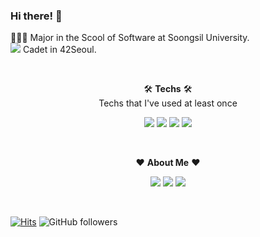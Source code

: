 ### Hi there! 👋

👩🏻‍💻 Major in the Scool of Software at Soongsil University.<br>
<img src="https://img.shields.io/badge/-FFFFFF?style=flat-square&logo=42&logoColor=black"/> Cadet in 42Seoul.

<br>

<p align=center>🛠 <b>Techs</b> 🛠<br>
  Techs that I've used at least once</p>
<p align=center>
  <img src="https://img.shields.io/badge/C-A8B9CC?style=flat-square&logo=C&logoColor=black"/>  <img src="https://img.shields.io/badge/Java-007396?style=flat-square&logo=Java&logoColor=white"/>  <img src="https://img.shields.io/badge/C++-00599C?style=flat-square&logo=C%2B%2B&logoColor=white"/>  <img src="https://img.shields.io/badge/Python-3776AB?style=flat-square&logo=Python&logoColor=white"/>
</p>

<br>

<p align=center> ❤ <b>About Me</b> ❤ </p>
<p align=center>
<a href="https://github.com/JongeunKeum" target="_blank"><img src="https://img.shields.io/badge/Github-181717?style=flat-square&logo=Github&logoColor=white"/></a>  <a href=mailto:jon9eun@gmail.com target="_blank"><img src="https://img.shields.io/badge/Gmail-EA4335?style=flat-square&logo=Gmail&logoColor=white"/></a>  <a href="https://velog.io/@jongeun" target="_blank"><img src="https://img.shields.io/badge/Velog-20c997?style=flat-square&logo=Vimeo&logoColor=white"/></a>  
  </p>

<br>

[![Hits](https://hits.seeyoufarm.com/api/count/incr/badge.svg?url=https%3A%2F%2Fgithub.com%2FJongeunKeum&count_bg=%23FFA0D8&title_bg=%23555555&icon=&icon_color=%23E7E7E7&title=hits&edge_flat=false)](https://hits.seeyoufarm.com)
![GitHub followers](https://img.shields.io/github/followers/JongeunKeum?style=social)
